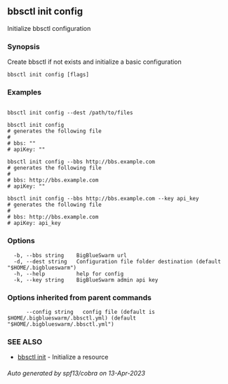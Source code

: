 ## bbsctl init config

Initialize bbsctl configuration

### Synopsis

Create bbsctl if not exists and initialize a basic configuration

```
bbsctl init config [flags]
```

### Examples

```

bbsctl init config --dest /path/to/files

bbsctl init config
# generates the following file
#
# bbs: ""
# apiKey: ""

bbsctl init config --bbs http://bbs.example.com
# generates the following file
# 
# bbs: http://bbs.example.com
# apiKey: ""

bbsctl init config --bbs http://bbs.example.com --key api_key
# generates the following file
#
# bbs: http://bbs.example.com
# apiKey: api_key

```

### Options

```
  -b, --bbs string    BigBlueSwarm url
  -d, --dest string   Configuration file folder destination (default "$HOME/.bigblueswarm")
  -h, --help          help for config
  -k, --key string    BigBlueSwarm admin api key
```

### Options inherited from parent commands

```
      --config string   config file (default is $HOME/.bigblueswarm/.bbsctl.yml) (default "$HOME/.bigblueswarm/.bbsctl.yml")
```

### SEE ALSO

* [bbsctl init](bbsctl_init.md)	 - Initialize a resource

###### Auto generated by spf13/cobra on 13-Apr-2023
